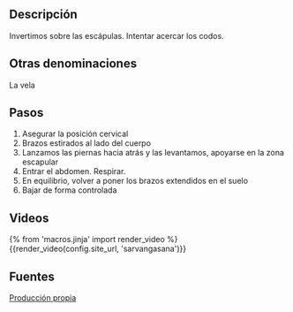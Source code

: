 ## Descripción

Invertimos sobre las escápulas. Intentar acercar los codos.

## Otras denominaciones

La vela

## Pasos

1. Asegurar la posición cervical
2. Brazos estirados al lado del cuerpo
3. Lanzamos las piernas hacia atrás y las levantamos, apoyarse en la zona escapular
4. Entrar el abdomen. Respirar.
5. En equilibrio, volver a poner los brazos extendidos en el suelo
6. Bajar de forma controlada

## Videos

{% from 'macros.jinja' import render_video %}
{{render_video(config.site_url, 'sarvangasana')}}

## Fuentes

[Producción propia]({{config.site_url}})

